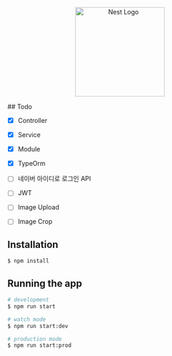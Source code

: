 <p align="center">
  <a href="http://nestjs.com/" target="blank"><img src="https://nestjs.com/img/logo-small.svg" width="200" alt="Nest Logo" /></a>
</p>
## Todo

* [x] Controller
* [x] Service
* [x] Module
* [x] TypeOrm
* [ ] 네이버 아이디로 로그인 API
* [ ] JWT
* [ ] Image Upload
* [ ] Image Crop



## Installation

```bash
$ npm install
```

## Running the app

```bash
# development
$ npm run start

# watch mode
$ npm run start:dev

# production mode
$ npm run start:prod
```

